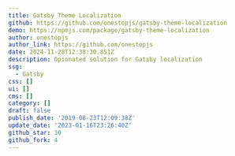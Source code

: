 ```yaml
---
title: Gatsby Theme Localization
github: https://github.com/onestopjs/gatsby-theme-localization
demo: https://npmjs.com/package/gatsby-theme-localization
author: onestopjs
author_link: https://github.com/onestopjs
date: 2024-11-28T12:38:30.851Z
description: Opionated solution for Gatsby localization
ssg:
  - Gatsby
css: []
ui: []
cms: []
category: []
draft: false
publish_date: '2019-08-23T12:09:38Z'
update_date: '2023-01-16T23:26:40Z'
github_star: 10
github_fork: 4
---
```

